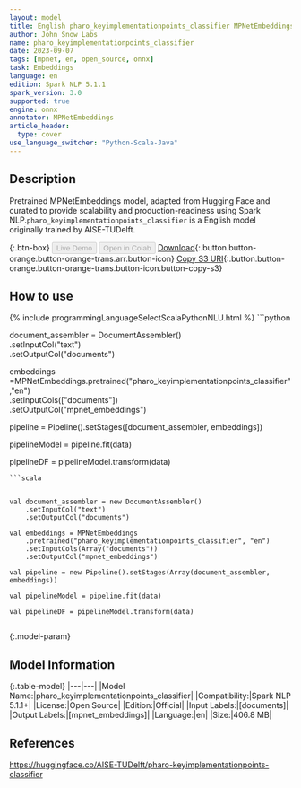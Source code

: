 ```yaml
---
layout: model
title: English pharo_keyimplementationpoints_classifier MPNetEmbeddings from AISE-TUDelft
author: John Snow Labs
name: pharo_keyimplementationpoints_classifier
date: 2023-09-07
tags: [mpnet, en, open_source, onnx]
task: Embeddings
language: en
edition: Spark NLP 5.1.1
spark_version: 3.0
supported: true
engine: onnx
annotator: MPNetEmbeddings
article_header:
  type: cover
use_language_switcher: "Python-Scala-Java"
---
```


## Description

Pretrained MPNetEmbeddings  model, adapted from Hugging Face and curated to provide scalability and production-readiness using Spark NLP.`pharo_keyimplementationpoints_classifier` is a English model originally trained by AISE-TUDelft.

{:.btn-box}
<button class="button button-orange" disabled>Live Demo</button>
<button class="button button-orange" disabled>Open in Colab</button>
[Download](https://s3.amazonaws.com/auxdata.johnsnowlabs.com/public/models/pharo_keyimplementationpoints_classifier_en_5.1.1_3.0_1694129873019.zip){:.button.button-orange.button-orange-trans.arr.button-icon}
[Copy S3 URI](s3://auxdata.johnsnowlabs.com/public/models/pharo_keyimplementationpoints_classifier_en_5.1.1_3.0_1694129873019.zip){:.button.button-orange.button-orange-trans.button-icon.button-copy-s3}

## How to use



<div class="tabs-box" markdown="1">
{% include programmingLanguageSelectScalaPythonNLU.html %}
```python


document_assembler = DocumentAssembler() \
    .setInputCol("text") \
    .setOutputCol("documents")
    
    
embeddings =MPNetEmbeddings.pretrained("pharo_keyimplementationpoints_classifier","en") \
            .setInputCols(["documents"]) \
            .setOutputCol("mpnet_embeddings")

pipeline = Pipeline().setStages([document_assembler, embeddings])

pipelineModel = pipeline.fit(data)

pipelineDF = pipelineModel.transform(data)

```
```scala


val document_assembler = new DocumentAssembler()
    .setInputCol("text") 
    .setOutputCol("documents")
    
val embeddings = MPNetEmbeddings 
    .pretrained("pharo_keyimplementationpoints_classifier", "en")
    .setInputCols(Array("documents")) 
    .setOutputCol("mpnet_embeddings") 

val pipeline = new Pipeline().setStages(Array(document_assembler, embeddings))

val pipelineModel = pipeline.fit(data)

val pipelineDF = pipelineModel.transform(data)


```
</div>

{:.model-param}
## Model Information

{:.table-model}
|---|---|
|Model Name:|pharo_keyimplementationpoints_classifier|
|Compatibility:|Spark NLP 5.1.1+|
|License:|Open Source|
|Edition:|Official|
|Input Labels:|[documents]|
|Output Labels:|[mpnet_embeddings]|
|Language:|en|
|Size:|406.8 MB|

## References

https://huggingface.co/AISE-TUDelft/pharo-keyimplementationpoints-classifier